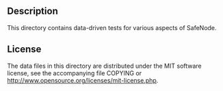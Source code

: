 Description
------------

This directory contains data-driven tests for various aspects of SafeNode.

License
--------

The data files in this directory are distributed under the MIT software
license, see the accompanying file COPYING or
http://www.opensource.org/licenses/mit-license.php.

